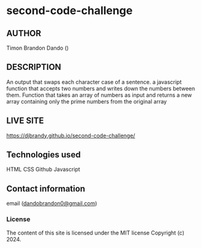 # second-code-challenge

## AUTHOR
Timon Brandon Dando ()


## DESCRIPTION
An output that swaps each character case of a sentence.
a javascript function that accepts two numbers and writes down the numbers between them.
Function that takes an array of numbers as input and returns a new array containing only the prime numbers from the original array

## LIVE SITE

https://djbrandy.github.io/second-code-challenge/


## Technologies used
HTML
CSS
Github
Javascript

## Contact information
email (dandobrandon0@gmail.com)

### License
The content of this site is licensed under the MIT license
Copyright (c) 2024.


